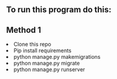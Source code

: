 <h2>To run this program do this:</h2>
<h2>Method 1</h2>
<li>Clone this repo</li>
<li>Pip install requirements</li>
<li>python manage.py makemigrations</li>
<li>python manage.py migrate</li>
<li>python manage.py runserver</li